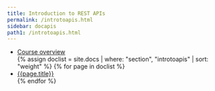 ```yaml
---
title: Introduction to REST APIs
permalink: /introtoapis.html
sidebar: docapis
path1: /introtoapis.html
---
```


<ul class="onPageMinitoc">
<li><a href="index.html">Course overview</a></li>
{% assign doclist = site.docs | where: "section", "introtoapis" | sort: "weight" %}
{% for page in doclist %}
<li><a href="{{page.permalink | remove: "/" }}">{{page.title}}</a></li>
{% endfor %}
</ul>
